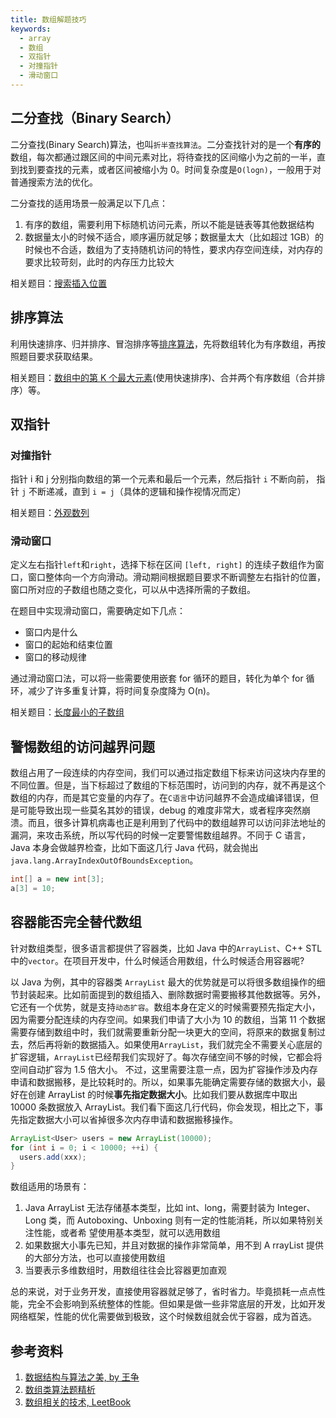 ```yaml
---
title: 数组解题技巧
keywords:
  - array
  - 数组
  - 双指针
  - 对撞指针
  - 滑动窗口
---
```


## 二分查找（Binary Search）

二分查找(Binary Search)算法，也叫`折半查找算法`。二分查找针对的是一个**有序的**数组，每次都通过跟区间的中间元素对比，将待查找的区间缩小为之前的一半，直到找到要查找的元素，或者区间被缩小为 0。时间复杂度是`O(logn)`，一般用于对普通搜索方法的优化。

二分查找的适用场景一般满足以下几点：

1. 有序的数组，需要利用下标随机访问元素，所以不能是链表等其他数据结构
2. 数据量太小的时候不适合，顺序遍历就足够；数据量太大（比如超过 1GB）的时候也不合适，数组为了支持随机访问的特性，要求内存空间连续，对内存的要求比较苛刻，此时的内存压力比较大

相关题目：[搜索插入位置](/docs/algorithm/2.array/search-insert-position)

## 排序算法

利用快速排序、归并排序、冒泡排序等[排序算法](/docs/algorithm/8.sort/sort-summary)，先将数组转化为有序数组，再按照题目要求获取结果。

相关题目：[数组中的第 K 个最大元素](/docs/algorithm/2.array/kth-largest-element-in-an-array)(使用快速排序)、合并两个有序数组（合并排序）等。

## 双指针

### 对撞指针

指针 i 和 j 分别指向数组的第一个元素和最后一个元素，然后指针 `i` 不断向前， 指针 `j` 不断递减，直到 `i = j`（具体的逻辑和操作视情况而定）

相关题目：[外观数列](/docs/algorithm/13.math/count-and-say)

### 滑动窗口

定义左右指针`left`和`right`，选择下标在区间 `[left, right]` 的连续子数组作为窗口，窗口整体向一个方向滑动。滑动期间根据题目要求不断调整左右指针的位置，窗口所对应的子数组也随之变化，可以从中选择所需的子数组。

在题目中实现滑动窗口，需要确定如下几点：

- 窗口内是什么
- 窗口的起始和结束位置
- 窗口的移动规律

通过滑动窗口法，可以将一些需要使用嵌套 for 循环的题目，转化为单个 for 循环，减少了许多重复计算，将时间复杂度降为 O(n)。

相关题目：[长度最小的子数组](/docs/algorithm/2.array/minimum-size-subarray-sum)

## 警惕数组的访问越界问题

数组占用了一段连续的内存空间，我们可以通过指定数组下标来访问这块内存里的不同位置。但是，当下标超过了数组的下标范围时，访问到的内存，就不再是这个数组的内存，而是其它变量的内存了。在`C语言`中访问越界不会造成编译错误，但是可能导致出现一些莫名其妙的错误，debug 的难度非常大，或者程序突然崩溃。而且，很多计算机病毒也正是利用到了代码中的数组越界可以访问非法地址的漏洞，来攻击系统，所以写代码的时候一定要警惕数组越界。不同于 C 语言，Java 本身会做越界检查，比如下面这几行 Java 代码，就会抛出`java.lang.ArrayIndexOutOfBoundsException`。

```java
int[] a = new int[3];
a[3] = 10;
```

## 容器能否完全替代数组

针对数组类型，很多语言都提供了容器类，比如 Java 中的`ArrayList`、C++ STL 中的`vector`。在项目开发中，什么时候适合用数组，什么时候适合用容器呢?

以 Java 为例，其中的容器类 `ArrayList` 最大的优势就是可以将很多数组操作的细节封装起来。比如前面提到的数组插入、删除数据时需要搬移其他数据等。另外，它还有一个优势，就是支持`动态扩容`。数组本身在定义的时候需要预先指定大小，因为需要分配连续的内存空间。如果我们申请了大小为 10 的数组，当第 11 个数据需要存储到数组中时，我们就需要重新分配一块更大的空间，将原来的数据复制过去，然后再将新的数据插入。如果使用`ArrayList`，我们就完全不需要关心底层的扩容逻辑，`ArrayList`已经帮我们实现好了。每次存储空间不够的时候，它都会将空间自动扩容为 1.5 倍大小。 不过，这里需要注意一点，因为扩容操作涉及内存申请和数据搬移，是比较耗时的。所以，如果事先能确定需要存储的数据大小，最好在创建 ArrayList 的时候**事先指定数据大小**。比如我们要从数据库中取出 10000 条数据放入 ArrayList。我们看下面这几行代码，你会发现，相比之下，事先指定数据大小可以省掉很多次内存申请和数据搬移操作。

```java
ArrayList<User> users = new ArrayList(10000);
for (int i = 0; i < 10000; ++i) {
  users.add(xxx);
}
```

数组适用的场景有：

1. Java ArrayList 无法存储基本类型，比如 int、long，需要封装为 Integer、Long 类，而 Autoboxing、Unboxing 则有一定的性能消耗，所以如果特别关注性能，或者希 望使用基本类型，就可以选用数组
2. 如果数据大小事先已知，并且对数据的操作非常简单，用不到 A rrayList 提供的大部分方法，也可以直接使用数组
3. 当要表示多维数组时，用数组往往会比容器更加直观

总的来说，对于业务开发，直接使用容器就足够了，省时省力。毕竟损耗一点点性能，完全不会影响到系统整体的性能。但如果是做一些非常底层的开发，比如开发网络框架，性能的优化需要做到极致，这个时候数组就会优于容器，成为首选。

## 参考资料

1. [数据结构与算法之美, by 王争](https://time.geekbang.org/column/intro/126)
2. [数组类算法题精析](https://kanghaov.com/291.html)
3. [数组相关的技术, LeetBook](https://leetcode-cn.com/leetbook/read/array-and-string/c72zs/)
